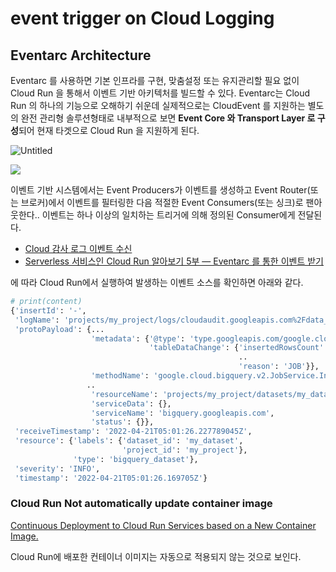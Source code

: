 # event trigger on Cloud Logging

## Eventarc Architecture

Eventarc 를 사용하면 기본 인프라를 구현, 맞춤설정 또는 유지관리할 필요 없이 Cloud Run 을 통해서 이벤트 기반 아키텍처를 빌드할 수 있다. Eventarc는 Cloud Run 의 하나의 기능으로 오해하기 쉬운데 실제적으로는 CloudEvent 를 지원하는 별도의 완전 관리형 솔루션형태로 내부적으로 보면 **Event Core 와 Transport Layer 로 구성**되어 현재 타겟으로 Cloud Run 을 지원하게 된다.

![Untitled](https://cloud.google.com/eventarc/docs/images/broker-subscriber.svg?hl=ko)

![](https://cloud.google.com/eventarc/docs/images/eventarc-new-arch.svg)

이벤트 기반 시스템에서는 Event Producers가 이벤트를 생성하고 Event Router(또는 브로커)에서 이벤트를 필터링한 다음 적절한 Event Consumers(또는 싱크)로 팬아웃한다.. 이벤트는 하나 이상의 일치하는 트리거에 의해 정의된 Consumer에게 전달된다.

- [Cloud 감사 로그 이벤트 수신](https://cloud.google.com/eventarc/docs/run/cal?hl=ko) 
- [Serverless 서비스인 Cloud Run 알아보기 5부 — Eventarc 를 통한 이벤트 받기](https://medium.com/google-cloud-apac/gcp-serverless-%EC%84%9C%EB%B9%84%EC%8A%A4%EC%9D%B8-cloud-run-%EC%95%8C%EC%95%84%EB%B3%B4%EA%B8%B0-5%EB%B6%80-eventarc-%EB%A5%BC-%ED%86%B5%ED%95%9C-%EC%9D%B4%EB%B2%A4%ED%8A%B8-%EB%B0%9B%EA%B8%B0-f0771b656c4f)

에 따라 Cloud Run에서 실행하여 발생하는 이벤트 소스를 확인하면 아래와 같다.

```bash
# print(content)
{'insertId': '-',
 'logName': 'projects/my_project/logs/cloudaudit.googleapis.com%2Fdata_access',
 'protoPayload': {...
                  'metadata': {'@type': 'type.googleapis.com/google.cloud.audit.BigQueryAuditMetadata',
                               'tableDataChange': {'insertedRowsCount': '1967',
                                                   ..
                                                   'reason': 'JOB'}},
                  'methodName': 'google.cloud.bigquery.v2.JobService.InsertJob',
                 ..
                  'resourceName': 'projects/my_project/datasets/my_dataset/tables/_staging_table',
                  'serviceData': {},
                  'serviceName': 'bigquery.googleapis.com',
                  'status': {}},
 'receiveTimestamp': '2022-04-21T05:01:26.227789045Z',
 'resource': {'labels': {'dataset_id': 'my_dataset',
                         'project_id': 'my_project'},
              'type': 'bigquery_dataset'},
 'severity': 'INFO',
 'timestamp': '2022-04-21T05:01:26.169705Z'}
```

### Cloud Run Not automatically update container image

[Continuous Deployment to Cloud Run Services based on a New Container Image.](https://medium.com/google-cloud/continuous-deployment-to-cloud-run-services-based-on-a-new-container-image-bccd776b7357)

Cloud Run에 배포한 컨테이너 이미지는 자동으로 적용되지 않는 것으로 보인다.